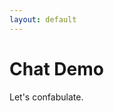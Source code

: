 ```yaml
---
layout: default
---
```


<h1 class="Page-title">Chat Demo</h1>

<p class="Lede">Let's confabulate.</p>

<!-- Start of ChatBot (www.chatbot.com) code -->
<script type="text/javascript">
    window.__be = window.__be || {};
    window.__be.id = "5e17987328ddc200070b4f94";
    (function() {
        var be = document.createElement('script'); be.type = 'text/javascript'; be.async = true;
        be.src = ('https:' == document.location.protocol ? 'https://' : 'http://') + 'cdn.chatbot.com/widget/plugin.js';
        var s = document.getElementsByTagName('script')[0]; s.parentNode.insertBefore(be, s);
    })();
</script>
<!-- End of ChatBot code -->
